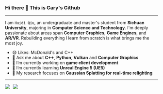 
### Hi there 👋 This is Gary's Github

---

I am `Huidi Qiu`, an undergraduate and master's student from **Sichuan University**, majoring in **Computer Science and Technology**. I'm deeply passionate about areas span **Computer Graphics**, **Game Engines**, and **AR/VR**. Rebuilding everything I learn from scratch is what brings me the most joy.

- 😄 Likes: McDonald's and C++
- 💬 Ask me about **C++**, **Python**, **Vulkan** and **Computer Graphics**
- 🔭 I’m currently working on **game client development**
- 🌱 I’m currently learning **Unreal Engine 5 (UE5)**
- 🧠 My research focuses on **Gaussian Splatting for real-time relighting**

---

<div style="display: flex; gap: 10px;">
  <a href="https://github.com/ssgaryss">
    <img src="https://github-readme-stats.vercel.app/api?username=ssgaryss&show_icons=true&hide_border=true" />
  </a>
  <a href="https://github.com/ssgaryss">
    <img src="https://github-readme-stats-9xad.vercel.app/api/top-langs/?username=ssgaryss&layout=compact" />
  </a>
</div>



